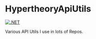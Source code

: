 # HypertheoryApiUtils

[![.NET](https://github.com/JeffryGonzalez/HypertheoryApiUtilsSolution/actions/workflows/dotnet.yml/badge.svg)](https://github.com/JeffryGonzalez/HypertheoryApiUtilsSolution/actions/workflows/dotnet.yml)


Various API Utils I use in lots of Repos.


